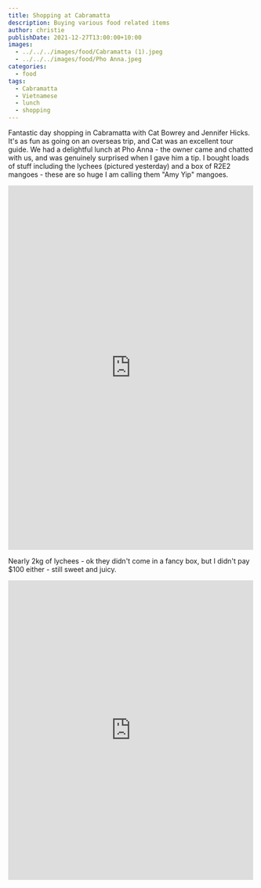 ```yaml
---
title: Shopping at Cabramatta
description: Buying various food related items
author: christie
publishDate: 2021-12-27T13:00:00+10:00
images:
  - ../../../images/food/Cabramatta (1).jpeg
  - ../../../images/food/Pho Anna.jpeg
categories:
  - food
tags:
  - Cabramatta
  - Vietnamese
  - lunch
  - shopping
---
```

Fantastic day shopping in Cabramatta with Cat Bowrey and Jennifer Hicks. It's as fun as going on an overseas trip, and Cat was an excellent tour guide. We had a delightful lunch at Pho Anna - the owner came and chatted with us, and was genuinely surprised when I gave him a tip. I bought loads of stuff including the lychees (pictured yesterday) and a box of R2E2 mangoes - these are so huge I am calling them "Amy Yip" mangoes.

<iframe src="https://www.facebook.com/plugins/post.php?href=https%3A%2F%2Fwww.facebook.com%2Fchris1.tham%2Fposts%2Fpfbid0LcTb9atW2K6agMcmY7qKC8kye4iXevj99F1Xn2qNcPa14do12kXjPGxQUKT7J6hWl&show_text=true&width=500" width="500" height="742" style="border:none;overflow:hidden" scrolling="no" frameborder="0" allowfullscreen="true" allow="autoplay; clipboard-write; encrypted-media; picture-in-picture; web-share"></iframe>

Nearly 2kg of lychees - ok they didn't come in a fancy box, but I didn't pay $100 either - still sweet and juicy.

<iframe src="https://www.facebook.com/plugins/post.php?href=https%3A%2F%2Fwww.facebook.com%2Fchris1.tham%2Fposts%2Fpfbid0369qH667v3tsMLrDU2iTK2XNXmfYK6LHd5LGe7cDvtNpHCiLoeyXHVkXAHvxw6oitl&show_text=true&width=500" width="500" height="610" style="border:none;overflow:hidden" scrolling="no" frameborder="0" allowfullscreen="true" allow="autoplay; clipboard-write; encrypted-media; picture-in-picture; web-share"></iframe>
